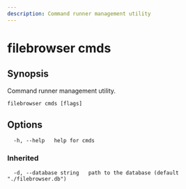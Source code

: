 ```yaml
---
description: Command runner management utility
---
```


# filebrowser cmds

## Synopsis

Command runner management utility.

```
filebrowser cmds [flags]
```

## Options

```
  -h, --help   help for cmds
```

### Inherited

```
  -d, --database string   path to the database (default "./filebrowser.db")
```
